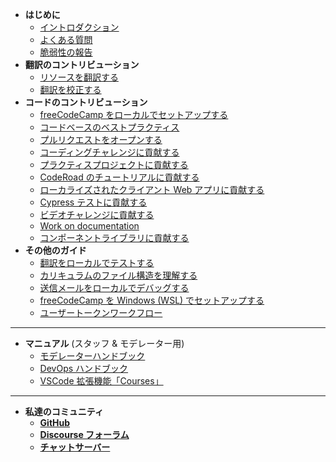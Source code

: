 - **はじめに**
  - [イントロダクション](index.md "freeCodeCamp.org コミュニティに貢献する")
  - [よくある質問](FAQ.md)
  - [脆弱性の報告](security.md)
- **翻訳のコントリビューション**
  - [リソースを翻訳する](how-to-translate-files.md)
  - [翻訳を校正する](how-to-proofread-files.md)
- **コードのコントリビューション**
  - [freeCodeCamp をローカルでセットアップする](how-to-setup-freecodecamp-locally.md)
  - [コードベースのベストプラクティス](codebase-best-practices.md)
  - [プルリクエストをオープンする](how-to-open-a-pull-request.md)
  - [コーディングチャレンジに貢献する](how-to-work-on-coding-challenges.md)
  - [プラクティスプロジェクトに貢献する](how-to-work-on-practice-projects.md)
  - [CodeRoad のチュートリアルに貢献する](how-to-work-on-tutorials-that-use-coderoad.md)
  - [ローカライズされたクライアント Web アプリに貢献する](how-to-work-on-localized-client-webapp.md)
  - [Cypress テストに貢献する](how-to-add-cypress-tests.md)
  - [ビデオチャレンジに貢献する](how-to-help-with-video-challenges.md)
  - [Work on documentation](how-to-work-on-the-docs-theme.md)
  - [コンポーネントライブラリに貢献する](how-to-work-on-the-component-library.md)
- **その他のガイド**
  - [翻訳をローカルでテストする](how-to-test-translations-locally.md)
  - [カリキュラムのファイル構造を理解する](curriculum-file-structure.md)
  - [送信メールをローカルでデバッグする](how-to-catch-outgoing-emails-locally.md)
  - [freeCodeCamp を Windows (WSL) でセットアップする](how-to-setup-wsl.md)
  - [ユーザートークンワークフロー](user-token-workflow.md)

---

- **マニュアル** (スタッフ & モデレーター用)
  - [モデレーターハンドブック](moderator-handbook.md)
  - [DevOps ハンドブック](devops.md)
  - [VSCode 拡張機能「Courses」](courses-vscode-extension.md)

---

- **私達のコミュニティ**
  - [**GitHub**](https://github.com/freecodecamp/freecodecamp)
  - [**Discourse フォーラム**](https://freecodecamp.org/forum/c/contributors)
  - [**チャットサーバー**](https://discord.gg/PRyKn3Vbay)
